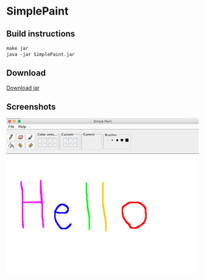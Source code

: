 # SimplePaint

## Build instructions

```
make jar
java -jar SimplePaint.jar
```

## Download

[Download jar](https://github.com/unqueued/SimplePaint/raw/dist/SimplePaint.jar)

## Screenshots

![screenshot](https://raw.githubusercontent.com/unqueued/SimplePaint/master/screenshot.png)
